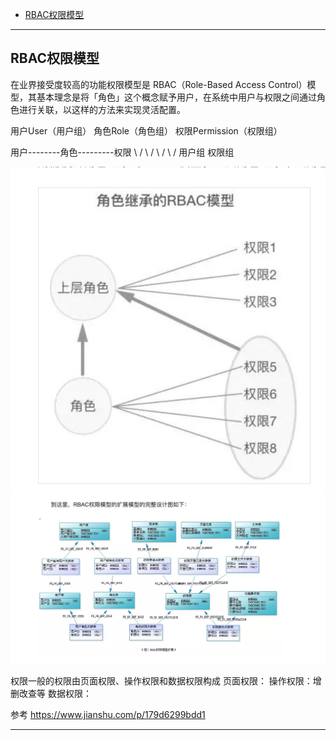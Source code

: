 - [RBAC权限模型](#RBAC权限模型)




---------------------------------------------------------------------------------------------------------------------

## RBAC权限模型



在业界接受度较高的功能权限模型是 RBAC（Role-Based Access Control）模型，其基本理念是将「角色」这个概念赋予用户，在系统中用户与权限之间通过角色进行关联，以这样的方法来实现灵活配置。


用户User（用户组）
角色Role（角色组）
权限Permission（权限组）




用户--------角色---------权限
  \        /   \        /
   \      /     \      /
    用户组        权限组

![角色继承的RBAC模型](images/12.png "ReferencePicture")
![RBAC权限模型的扩展模型的完整设计图](images/13.png "ReferencePicture")


权限一般的权限由页面权限、操作权限和数据权限构成
页面权限：
操作权限：增删改查等
数据权限：




参考
https://www.jianshu.com/p/179d6299bdd1



---------------------------------------------------------------------------------------------------------------------


